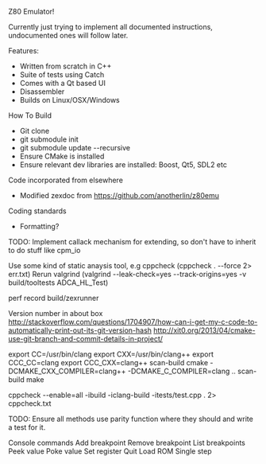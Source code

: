 Z80 Emulator!

Currently just trying to implement all documented instructions, undocumented ones will follow later.

Features:
* Written from scratch in C++
* Suite of tests using Catch
* Comes with a Qt based UI
* Disassembler
* Builds on Linux/OSX/Windows

How To Build
* Git clone
* git submodule init
* git submodule update --recursive
* Ensure CMake is installed
* Ensure relevant dev libraries are installed: Boost, Qt5, SDL2 etc

Code incorporated from elsewhere
* Modified zexdoc from https://github.com/anotherlin/z80emu

Coding standards
* Formatting?

TODO:
Implement callack mechanism for extending, so don't have to inherit to do stuff like cpm_io


Use some kind of static anaysis tool, e.g cppcheck (cppcheck . --force 2> err.txt)
Rerun valgrind (valgrind --leak-check=yes --track-origins=yes -v build/tooltests ADCA_HL_Test)

perf record build/zexrunner

Version number in about box
http://stackoverflow.com/questions/1704907/how-can-i-get-my-c-code-to-automatically-print-out-its-git-version-hash
http://xit0.org/2013/04/cmake-use-git-branch-and-commit-details-in-project/

export CC=/usr/bin/clang
export CXX=/usr/bin/clang++
export CCC_CC=clang
export CCC_CXX=clang++
scan-build cmake -DCMAKE_CXX_COMPILER=clang++ -DCMAKE_C_COMPILER=clang ..
scan-build make

cppcheck --enable=all -ibuild -iclang-build -itests/test.cpp . 2> cppcheck.txt

TODO: Ensure all methods use parity function where they should and write a test for it.

Console commands
Add breakpoint
Remove breakpoint
List breakpoints
Peek value
Poke value
Set register
Quit
Load ROM
Single step